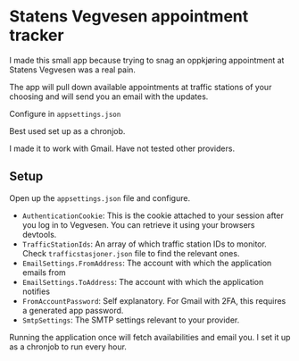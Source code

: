 # Statens Vegvesen appointment tracker
I made this small app because trying to snag an oppkjøring appointment at Statens Vegvesen was a real pain.

The app will pull down available appointments at traffic stations of your choosing and will send you an email with the updates.

Configure in `appsettings.json` 

Best used set up as a chronjob.

I made it to work with Gmail. Have not tested other providers.

## Setup
Open up the `appsettings.json` file and configure.

- `AuthenticationCookie`: This is the cookie attached to your session after you log in to Vegvesen. You can retrieve it using your browsers devtools.
- `TrafficStationIds`: An array of which traffic station IDs to monitor. Check `trafficstasjoner.json` file to find the relevant ones.
- `EmailSettings.FromAddress`: The account with which the application emails from
- `EmailSettings.ToAddress`: The account with which the application notifies
- `FromAccountPassword`: Self explanatory. For Gmail with 2FA, this requires a generated app password.
- `SmtpSettings`: The SMTP settings relevant to your provider.

Running the application once will fetch availabilities and email you. I set it up as a chronjob to run every hour.